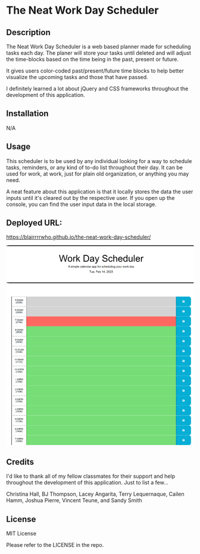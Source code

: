 # The Neat Work Day Scheduler

## Description

The Neat Work Day Scheduler is a web based planner made for scheduling tasks each day. The planer will store your tasks until deleted and will adjust the time-blocks based on the time being in the past, present or future. 

It gives users color-coded past/present/future time blocks to help better visualize the upcoming tasks and those that have passed. 

I definitely learned a lot about jQuery and CSS frameworks throughout the development of this application. 


## Installation
N/A


## Usage
This scheduler is to be used by any individual looking for a way to schedule tasks, reminders, or any kind of to-do list throughout their day.
It can be used for work, at work, just for plain old organization, or anything you may need. 

A neat feature about this application is that it locally stores the data the user inputs until it's cleared out by the respective user.
If you open up the console, you can find the user input data in the local storage.  


## Deployed URL:
https://blairrrrwho.github.io/the-neat-work-day-scheduler/ 


![The Neat Work Day Scheduler Screenshot](./assets/images/screenshot_.png)



## Credits

I'd like to thank all of my fellow classmates for their support and help throughout the development of this application. 
Just to list a few...

Christina Hall, BJ Thompson, Lacey Angarita, Terry Lequernaque, Cailen Hamm, Joshua Pierre, Vincent Teune, and Sandy Smith


## License
MIT License

Please refer to the LICENSE in the repo.